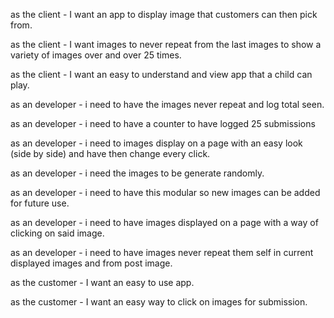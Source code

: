 as the client - I want an app to display image that customers can then pick from.

as the client - I want images to never repeat from the last images to show a variety of images over and over 25 times.

as the client - I want an easy to understand and view app that a child can play.

as an developer - i need to have the images never repeat and log total seen.

as an developer - i need to have a counter to have logged 25 submissions

as an developer - i need to images display on a page with an easy look (side by side) and have then change every click.

as an developer - i need the images to be generate randomly.

as an developer - i need to have this modular so new images can be added for future use.

as an developer - i need to have images displayed on a page with a way of clicking on said image.

as an developer - i need to have images never repeat them self in current displayed images and from post image.

as the customer - I want an easy to use app.

as the customer - I want an easy way to click on images for submission.